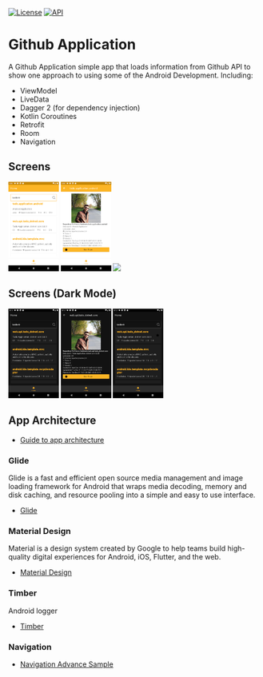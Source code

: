 [![License](https://img.shields.io/badge/License-Apache%202.0-blue.svg)](https://opensource.org/licenses/Apache-2.0)
[![API](https://img.shields.io/badge/API-26%2B-red.svg?style=flat)](https://android-arsenal.com/api?level=23)
# Github Application
A Github Application simple app that loads information from Github API to show one approach to using some of the Android Development. Including:
 - ViewModel
 - LiveData
 - Dagger 2 (for dependency injection)
 - Kotlin Coroutines
 - Retrofit
 - Room
 - Navigation

 ## Screens
 <div>
   <img src="/screens/light_1.png" width="20%"/>
   <img src="/screens/light_2.png" width="20%"/>
   <img src="/screens/light_3.jpg" width="20%"/>
 </div>

 ## Screens (Dark Mode)
  <div>
    <img src="/screens/dark_1.png" width="20%"/>
    <img src="/screens/dark_2.png" width="20%"/>
    <img src="/screens/dark_3.png" width="20%"/>
  </div>

## App Architecture
 - [Guide to app architecture](https://developer.android.com/jetpack/guide)
### Glide
Glide is a fast and efficient open source media management and image loading framework for Android
that wraps media decoding, memory and disk caching, and resource pooling into a simple and easy to
use interface.
 - [Glide](http://bumptech.github.io/glide/)
### Material Design
Material is a design system created by Google to help teams build high-quality digital experiences
for Android, iOS, Flutter, and the web.
 - [Material Design](https://material.io/)
### Timber
Android logger
 - [Timber](https://github.com/JakeWharton/timber)
### Navigation
 - [Navigation Advance Sample](https://github.com/android/architecture-components-samples/tree/master/NavigationAdvancedSample)